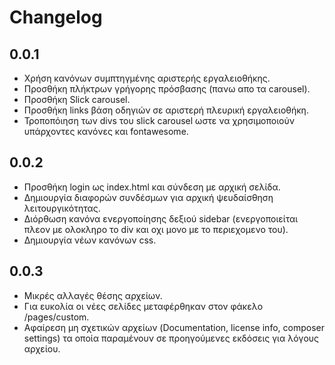 # Changelog

0.0.1
------------------------
* Χρήση κανόνων συμπτηγμένης αριστερής εργαλειοθήκης.
* Προσθήκη πλήκτρων γρήγορης πρόσβασης (πανω απο τα carousel).
* Προσθήκη Slick carousel.
* Προσθήκη links βάση οδηγιών σε αριστερή πλευρική εργαλειοθήκη.
* Τροποπόιηση των divs του slick carousel ωστε να χρησιμοποιούν υπάρχοντες κανόνες και fontawesome.

0.0.2
------------------------
* Προσθήκη login ως index.html και σύνδεση με αρχική σελίδα.
* Δημιουργία διαφορών συνδέσμων για αρχική ψευδαίσθηση λειτουργικότητας.
* Διόρθωση κανόνα ενεργοποίησης δεξιού sidebar (ενεργοποιείται πλεον με ολοκληρο το div και οχι μονο με το περιεχομενο του).
* Δημιουργία νέων κανόνων css.

0.0.3
------------------------
* Μικρές αλλαγές θέσης αρχείων.
* Για ευκολία οι νέες σελίδες μεταφέρθηκαν στον φάκελο /pages/custom.
* Αφαίρεση μη σχετικών αρχείων (Documentation, license info, composer settings) τα οποία παραμένουν σε προηγούμενες εκδόσεις για λόγους αρχείου.
